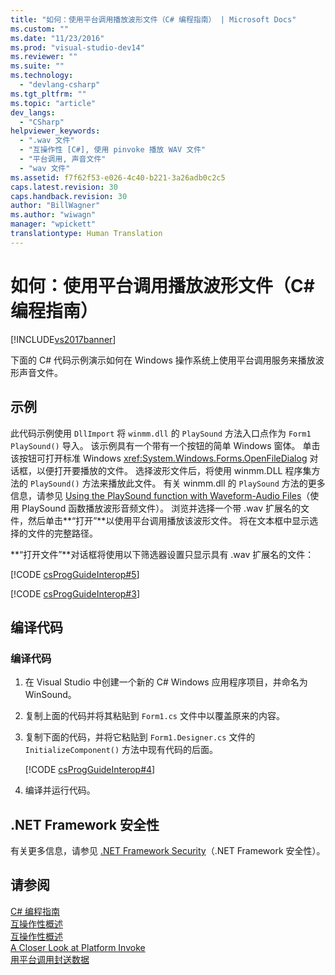 ```yaml
---
title: "如何：使用平台调用播放波形文件（C# 编程指南） | Microsoft Docs"
ms.custom: ""
ms.date: "11/23/2016"
ms.prod: "visual-studio-dev14"
ms.reviewer: ""
ms.suite: ""
ms.technology: 
  - "devlang-csharp"
ms.tgt_pltfrm: ""
ms.topic: "article"
dev_langs: 
  - "CSharp"
helpviewer_keywords: 
  - ".wav 文件"
  - "互操作性 [C#], 使用 pinvoke 播放 WAV 文件"
  - "平台调用, 声音文件"
  - "wav 文件"
ms.assetid: f7f62f53-e026-4c40-b221-3a26adb0c2c5
caps.latest.revision: 30
caps.handback.revision: 30
author: "BillWagner"
ms.author: "wiwagn"
manager: "wpickett"
translationtype: Human Translation
---
```

# 如何：使用平台调用播放波形文件（C# 编程指南）
[!INCLUDE[vs2017banner](../../../csharp/includes/vs2017banner.md)]

下面的 C\# 代码示例演示如何在 Windows 操作系统上使用平台调用服务来播放波形声音文件。  
  
## 示例  
 此代码示例使用 `DllImport` 将 `winmm.dll` 的 `PlaySound` 方法入口点作为 `Form1 PlaySound()` 导入。  该示例具有一个带有一个按钮的简单 Windows 窗体。  单击该按钮可打开标准 Windows <xref:System.Windows.Forms.OpenFileDialog> 对话框，以便打开要播放的文件。  选择波形文件后，将使用 winmm.DLL 程序集方法的 `PlaySound()` 方法来播放此文件。  有关 winmm.dll 的 `PlaySound` 方法的更多信息，请参见 [Using the PlaySound function with Waveform\-Audio Files](http://go.microsoft.com/fwlink/?LinkId=148553)（使用 PlaySound 函数播放波形音频文件）。  浏览并选择一个带 .wav 扩展名的文件，然后单击**“打开”**以使用平台调用播放该波形文件。  将在文本框中显示选择的文件的完整路径。  
  
 **“打开文件”**对话框将使用以下筛选器设置只显示具有 .wav 扩展名的文件：  
  
 [!CODE [csProgGuideInterop#5](../CodeSnippet/VS_Snippets_VBCSharp/csProgGuideInterop#5)]  
  
 [!CODE [csProgGuideInterop#3](../CodeSnippet/VS_Snippets_VBCSharp/csProgGuideInterop#3)]  
  
## 编译代码  
  
### 编译代码  
  
1.  在 Visual Studio 中创建一个新的 C\# Windows 应用程序项目，并命名为 WinSound。  
  
2.  复制上面的代码并将其粘贴到 `Form1.cs` 文件中以覆盖原来的内容。  
  
3.  复制下面的代码，并将它粘贴到 `Form1.Designer.cs` 文件的 `InitializeComponent()` 方法中现有代码的后面。  
  
     [!CODE [csProgGuideInterop#4](../CodeSnippet/VS_Snippets_VBCSharp/csProgGuideInterop#4)]  
  
4.  编译并运行代码。  
  
## .NET Framework 安全性  
 有关更多信息，请参见 [.NET Framework Security](http://go.microsoft.com/fwlink/?LinkId=37122)（.NET Framework 安全性）。  
  
## 请参阅  
 [C\# 编程指南](../../../csharp/programming-guide/index.md)   
 [互操作性概述](../../../csharp/programming-guide/interop/interoperability-overview.md)   
 [互操作性概述](../../../csharp/programming-guide/interop/interoperability-overview.md)   
 [A Closer Look at Platform Invoke](http://msdn.microsoft.com/zh-cn/ba9dd55b-2eaa-45cd-8afd-75cb8d64d243)   
 [用平台调用封送数据](../Topic/Marshaling%20Data%20with%20Platform%20Invoke.md)